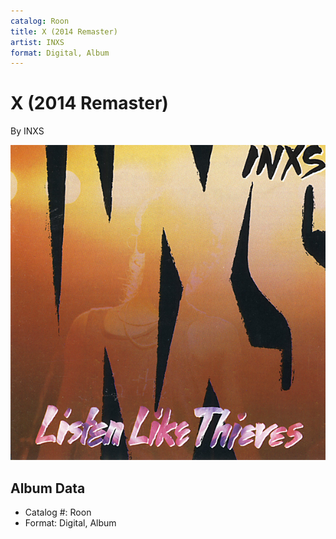 ```yaml
---
catalog: Roon
title: X (2014 Remaster)
artist: INXS
format: Digital, Album
---
```


# X (2014 Remaster)

By INXS

![](../../assets/albumcovers/INXS-X_2014_Remaster.png)

## Album Data

- Catalog #: Roon
- Format: Digital, Album

